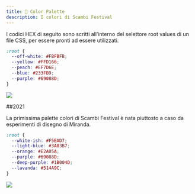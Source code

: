 ```yaml
---
title: 🎨 Color Palette
description: I colori di Scambi Festival
---
```

I codici HEX di seguito sono scritti all’interno del selettore root values di un file CSS, per essere pronti ad essere utilizzati.

```css
:root {
  --off-white: #FBFBFB;
  --yellow: #FFD166;
  --peach: #EF7D6E;
  --blue: #233FB9;
  --purple: #69088D;
}
```

![](https://x.scambi.org/assets/manual/color-palette-2022.svg)

##2021

La primissima palette colori di Scambi Festival è nata piuttosto a caso da esperimenti di disegno di Miranda.

```css
:root {
  --white-ish: #F5EAD7;
  --light-blue: #3A83B7;
  --orange: #E2A05A;
  --purple: #69088D;
  --deep-purple: #1B004D;
  --lavanda: #514A9C;
}
```

![](https://x.scambi.org/assets/manual/color-palette-2021.svg)
